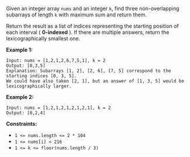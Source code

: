 Given an integer array `nums` and an integer `k`, find three non-overlapping
subarrays of length `k` with maximum sum and return them.

Return the result as a list of indices representing the starting position of
each interval ( **0-indexed** ). If there are multiple answers, return the
lexicographically smallest one.



**Example 1:**

    
    
    Input: nums = [1,2,1,2,6,7,5,1], k = 2
    Output: [0,3,5]
    Explanation: Subarrays [1, 2], [2, 6], [7, 5] correspond to the starting indices [0, 3, 5].
    We could have also taken [2, 1], but an answer of [1, 3, 5] would be lexicographically larger.
    

**Example 2:**

    
    
    Input: nums = [1,2,1,2,1,2,1,2,1], k = 2
    Output: [0,2,4]
    



**Constraints:**

  * `1 <= nums.length <= 2 * 104`
  * `1 <= nums[i] < 216`
  * `1 <= k <= floor(nums.length / 3)`

